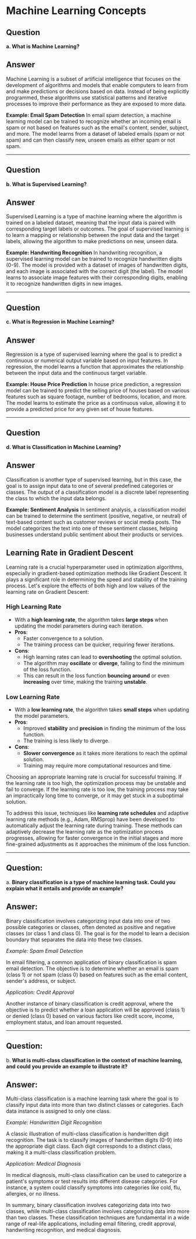 # Machine Learning Concepts

## Question

**a. What is Machine Learning?**

## Answer

Machine Learning is a subset of artificial intelligence that focuses on the development of algorithms and models that enable computers to learn from and make predictions or decisions based on data. Instead of being explicitly programmed, these algorithms use statistical patterns and iterative processes to improve their performance as they are exposed to more data.

**Example: Email Spam Detection**
In email spam detection, a machine learning model can be trained to recognize whether an incoming email is spam or not based on features such as the email's content, sender, subject, and more. The model learns from a dataset of labeled emails (spam or not spam) and can then classify new, unseen emails as either spam or not spam.

---

## Question

**b. What is Supervised Learning?**

## Answer

Supervised Learning is a type of machine learning where the algorithm is trained on a labeled dataset, meaning that the input data is paired with corresponding target labels or outcomes. The goal of supervised learning is to learn a mapping or relationship between the input data and the target labels, allowing the algorithm to make predictions on new, unseen data.

**Example: Handwriting Recognition**
In handwriting recognition, a supervised learning model can be trained to recognize handwritten digits (0-9). The model is provided with a dataset of images of handwritten digits, and each image is associated with the correct digit (the label). The model learns to associate image features with their corresponding digits, enabling it to recognize handwritten digits in new images.

---

## Question

**c. What is Regression in Machine Learning?**

## Answer

Regression is a type of supervised learning where the goal is to predict a continuous or numerical output variable based on input features. In regression, the model learns a function that approximates the relationship between the input data and the continuous target variable.

**Example: House Price Prediction**
In house price prediction, a regression model can be trained to predict the selling price of houses based on various features such as square footage, number of bedrooms, location, and more. The model learns to estimate the price as a continuous value, allowing it to provide a predicted price for any given set of house features.

---

## Question

**d. What is Classification in Machine Learning?**

## Answer

Classification is another type of supervised learning, but in this case, the goal is to assign input data to one of several predefined categories or classes. The output of a classification model is a discrete label representing the class to which the input data belongs.

**Example: Sentiment Analysis**
In sentiment analysis, a classification model can be trained to determine the sentiment (positive, negative, or neutral) of text-based content such as customer reviews or social media posts. The model categorizes the text into one of these sentiment classes, helping businesses understand public sentiment about their products or services.


## Learning Rate in Gradient Descent

Learning rate is a crucial hyperparameter used in optimization algorithms, especially in gradient-based optimization methods like Gradient Descent. It plays a significant role in determining the speed and stability of the training process. Let's explore the effects of both high and low values of the learning rate on Gradient Descent:

### High Learning Rate

- With a **high learning rate**, the algorithm takes **large steps** when updating the model parameters during each iteration.
- **Pros**:
  - Faster convergence to a solution.
  - The training process can be quicker, requiring fewer iterations.
- **Cons**:
  - High learning rates can lead to **overshooting** the optimal solution.
  - The algorithm may **oscillate** or **diverge**, failing to find the minimum of the loss function.
  - This can result in the loss function **bouncing around** or even **increasing** over time, making the training **unstable**.

### Low Learning Rate

- With a **low learning rate**, the algorithm takes **small steps** when updating the model parameters.
- **Pros**:
  - Improved **stability** and **precision** in finding the minimum of the loss function.
  - The training is less likely to diverge.
- **Cons**:
  - **Slower convergence** as it takes more iterations to reach the optimal solution.
  - Training may require more computational resources and time.

Choosing an appropriate learning rate is crucial for successful training. If the learning rate is too high, the optimization process may be unstable and fail to converge. If the learning rate is too low, the training process may take an impractically long time to converge, or it may get stuck in a suboptimal solution.

To address this issue, techniques like **learning rate schedules** and adaptive learning rate methods (e.g., Adam, RMSprop) have been developed to automatically adjust the learning rate during training. These methods can adaptively decrease the learning rate as the optimization process progresses, allowing for faster convergence in the initial stages and more fine-grained adjustments as it approaches the minimum of the loss function.

----



## Question: 
a. **Binary classification is a type of machine learning task. Could you explain what it entails and provide an example?**

## Answer:
Binary classification involves categorizing input data into one of two possible categories or classes, often denoted as positive and negative classes (or class 1 and class 0). The goal is for the model to learn a decision boundary that separates the data into these two classes.

*Example: Spam Email Detection*

In email filtering, a common application of binary classification is spam email detection. The objective is to determine whether an email is spam (class 1) or not spam (class 0) based on features such as the email content, sender's address, or subject.

*Application: Credit Approval*

Another instance of binary classification is credit approval, where the objective is to predict whether a loan application will be approved (class 1) or denied (class 0) based on various factors like credit score, income, employment status, and loan amount requested.

--- 

## Question: 
b. **What is multi-class classification in the context of machine learning, and could you provide an example to illustrate it?**

## Answer:
Multi-class classification is a machine learning task where the goal is to classify input data into more than two distinct classes or categories. Each data instance is assigned to only one class.

*Example: Handwritten Digit Recognition*

A classic illustration of multi-class classification is handwritten digit recognition. The task is to classify images of handwritten digits (0-9) into the appropriate digit class. Each digit corresponds to a distinct class, making it a multi-class classification problem.

*Application: Medical Diagnosis*

In medical diagnosis, multi-class classification can be used to categorize a patient's symptoms or test results into different disease categories. For instance, a system could classify symptoms into categories like cold, flu, allergies, or no illness.

In summary, binary classification involves categorizing data into two classes, while multi-class classification involves categorizing data into more than two classes. These classification techniques are fundamental in a wide range of real-life applications, including email filtering, credit approval, handwriting recognition, and medical diagnosis.
